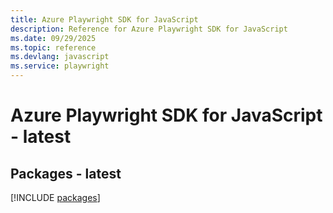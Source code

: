 ```yaml
---
title: Azure Playwright SDK for JavaScript
description: Reference for Azure Playwright SDK for JavaScript
ms.date: 09/29/2025
ms.topic: reference
ms.devlang: javascript
ms.service: playwright
---
```

# Azure Playwright SDK for JavaScript - latest
## Packages - latest
[!INCLUDE [packages](playwright-index.md)]